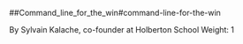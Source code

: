 ##Command_line_for_the_win#command-line-for-the-win

By Sylvain Kalache, co-founder at Holberton School
Weight: 1
